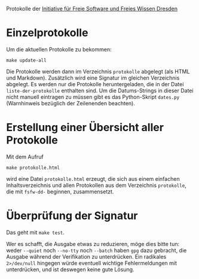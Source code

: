 Protokolle der
[Initiative für Freie Software und Freies Wissen Dresden](http://fsfw-dresden.de/)

Einzelprotokolle
================

Um die aktuellen Protokolle zu bekommen:
```
make update-all
```
Die Protokolle werden dann im Verzeichnis `protokolle` abgelegt (als HTML und
Markdown).  Zusätzlich wird eine Signatur im gleichen Verzeichnis abgelegt.  Es
werden nur die Protokolle heruntergeladen, die in der Datei
`liste-der-protokolle` enthalten sind. Um die Datums-Strings in dieser Datei
nicht manuell eintragen zu müssen gibt es das Python-Skript `dates.py`
(Warnhinweis bezüglich der Zeilenenden beachten).

Erstellung einer Übersicht aller Protokolle
===========================================

Mit dem Aufruf
```
make protokolle.html
```
wird eine Datei `protokolle.html` erzeugt, die sich aus einem einfachen
Inhaltsverzeichnis und allen Protokollen aus dem Verzeichnis `protokolle`, die
mit `fsfw-dd-` beginnen, zusammensetzt.

Überprüfung der Signatur
========================

Das geht mit `make test`.

Wer es schafft, die Ausgabe etwas zu reduzieren, möge dies bitte tun: weder
`--quiet` noch `--no-tty` noch `--batch` haben `gpg` dazu gebracht, die Ausgabe
während der Verifikation zu unterdrücken.  Ein radikales `2>/dev/null` hingegen
würde eventuell wichtige Fehlermeldungen mit unterdrücken, und ist deswegen
keine gute Lösung.
